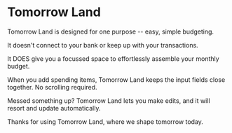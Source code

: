 # Tomorrow Land

Tomorrow Land is designed for one purpose -- easy, simple budgeting.

It doesn't connect to your bank or keep up with your transactions.

It DOES give you a focussed space to effortlessly assemble your monthly budget.

When you add spending items, Tomorrow Land keeps the input fields close together. No scrolling required.

Messed something up? Tomorrow Land lets you make edits, and it will resort and update automatically.

Thanks for using Tomorrow Land, where we shape tomorrow today.
